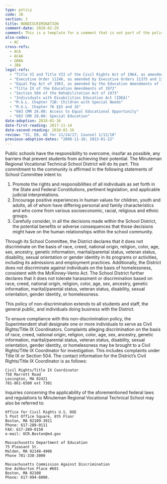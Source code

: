 ```yaml
---
type: policy
code: JB
section: J
title: NONDISCRIMINATION
comment-date: 2020-02-29
comment: This is a template for a comment that is not part of the policy.  This is a template for a comment that is not part of the policy.  This is a template for a comment that is not part of the policy.
also-codes:
  - AC
cross-refs:
  - ACA
  - ACAA
  - GBBA
  - JBA
legal-refs:
  - "Title VI and Title VII of the Civil Rights Act of 1964, as amended"
  - "Executive Order 11246, as amended by Executive Orders 11375 and 13672"
  - "Equal Pay Act of 1963, as amended by the Education Amendments of 1972"
  - "Title IX of the Education Amendments of 1972"
  - "Section 504 of the Rehabilitation Act of 1973"
  - "Individuals with Disabilities Education Act (IDEA)"
  - "M.G.L. Chapter 71B: Children with Special Needs"
  - "M.G.L. Chapter 76 §§5 and 16"
  - "603 CMR 26.00: Access to Equal Educational Opportunity"
  - "603 CMR 28.00: Special Education"	
date-adoption: 2018-01-16
date-first-reading: 2017-11-14
date-second-reading: 2018-01-16
review: "SS, EB, AD for 11/14/17; Counsel 1/12/18"
previous-adoption-dates: "2008-11-18; 2013-01-22"
---
```


Public schools have the responsibility to overcome, insofar as possible, any barriers that prevent students from achieving their potential. The Minuteman Regional Vocational Technical School District will do its part. This commitment to the community is affirmed in the following statements of School Committee intent to:

1. Promote the rights and responsibilities of all individuals as set forth in the State and Federal Constitutions, pertinent legislation, and applicable judicial interpretations.
2. Encourage positive experiences in human values for children, youth and adults, all of whom have differing personal and family characteristics and who come from various socioeconomic, racial, religious and ethnic groups.
3. Carefully consider, in all the decisions made within the School District, the potential benefits or adverse consequences that those decisions might have on the human relationships within the school community.

Through its School Committee, the District declares that it does not discriminate on the basis of race, creed, national origin, religion, color, age, sex, ancestry, genetic information, marital/parental status, veteran status, disability, sexual orientation or gender identity in its programs or activities, including its admissions and employment practices. Additionally, the District does not discriminate against individuals on the basis of homelessness, consistent with the McKinney-Vento Act. The School District further declares that it does not tolerate harassment or discrimination based on race, creed, national origin, religion, color, age, sex, ancestry, genetic information, marital/parental status, veteran status, disability, sexual orientation, gender identity, or homelessness.

This policy of non-discrimination extends to all students and staff, the general public, and individuals doing business with the District.

To ensure compliance with this non-discrimination policy, the Superintendent shall designate one or more individuals to serve as Civil Rights/Title IX Coordinators. Complaints alleging discrimination on the basis of race, creed, national origin, religion, color, age, sex, ancestry, genetic information, marital/parental status, veteran status, disability, sexual orientation, gender identity, or homelessness may be brought to a Civil Rights/Title IX Coordinator for investigation. This includes complaints under Title IX or Section 504. The contact information for the District’s Civil Rights/Title IX Coordinator is as follows:

	Civil Rights/Title IX Coordinator 
	758 Marrett Road
	Lexington, MA 02421 
	781-861-6500 ext 7301

Inquiries concerning the applicability of the aforementioned federal laws and regulations to Minuteman Regional Vocational Technical School may also be referred to:

	Office for Civil Rights U.S. DOE 
	5 Post Office Square, 8th Floor 
	Boston, MA 02109-3921
	Phone: 617-289-0111
	FAX: 617-289-0150
	e-mail: OCR.Boston@ed.gov

	Massachusetts Department of Education 
	75 Pleasant St. 
	Malden, MA 02148-4906 
	Phone 781-338-3000

	Massachusetts Commission Against Discrimination 
	One Ashburton Place #601
	Boston, MA 02108
	Phone: 617-994-6000.

